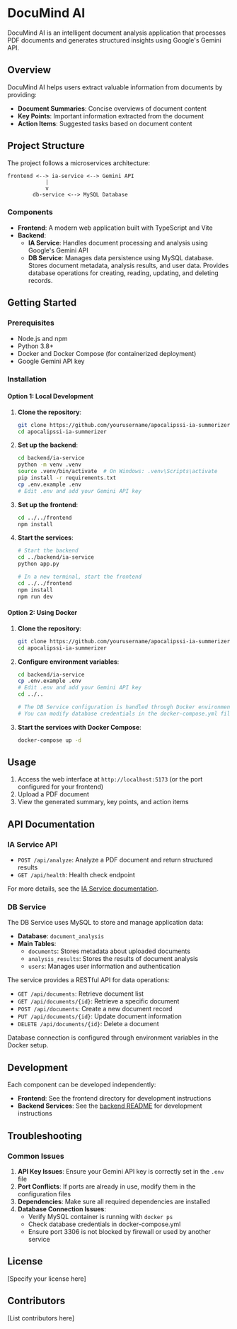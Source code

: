 # DocuMind AI

DocuMind AI is an intelligent document analysis application that processes PDF documents and generates structured insights using Google's Gemini API.

## Overview

DocuMind AI helps users extract valuable information from documents by providing:

- **Document Summaries**: Concise overviews of document content
- **Key Points**: Important information extracted from the document
- **Action Items**: Suggested tasks based on document content

## Project Structure

The project follows a microservices architecture:

```
frontend <--> ia-service <--> Gemini API
            |
            v
        db-service <--> MySQL Database
```

### Components

- **Frontend**: A modern web application built with TypeScript and Vite
- **Backend**:
  - **IA Service**: Handles document processing and analysis using Google's Gemini API
  - **DB Service**: Manages data persistence using MySQL database. Stores document metadata, analysis results, and user data. Provides database operations for creating, reading, updating, and deleting records.

## Getting Started

### Prerequisites

- Node.js and npm
- Python 3.8+
- Docker and Docker Compose (for containerized deployment)
- Google Gemini API key

### Installation

#### Option 1: Local Development

1. **Clone the repository**:
   ```bash
   git clone https://github.com/yourusername/apocalipssi-ia-summerizer.git
   cd apocalipssi-ia-summerizer
   ```

2. **Set up the backend**:
   ```bash
   cd backend/ia-service
   python -m venv .venv
   source .venv/bin/activate  # On Windows: .venv\Scripts\activate
   pip install -r requirements.txt
   cp .env.example .env
   # Edit .env and add your Gemini API key
   ```

3. **Set up the frontend**:
   ```bash
   cd ../../frontend
   npm install
   ```

4. **Start the services**:
   ```bash
   # Start the backend
   cd ../backend/ia-service
   python app.py

   # In a new terminal, start the frontend
   cd ../../frontend
   npm install
   npm run dev
   ```

#### Option 2: Using Docker

1. **Clone the repository**:
   ```bash
   git clone https://github.com/yourusername/apocalipssi-ia-summerizer.git
   cd apocalipssi-ia-summerizer
   ```

2. **Configure environment variables**:
   ```bash
   cd backend/ia-service
   cp .env.example .env
   # Edit .env and add your Gemini API key
   cd ../..

   # The DB Service configuration is handled through Docker environment variables
   # You can modify database credentials in the docker-compose.yml file if needed
   ```

3. **Start the services with Docker Compose**:
   ```bash
   docker-compose up -d
   ```

## Usage

1. Access the web interface at `http://localhost:5173` (or the port configured for your frontend)
2. Upload a PDF document
3. View the generated summary, key points, and action items

## API Documentation

### IA Service API

- `POST /api/analyze`: Analyze a PDF document and return structured results
- `GET /api/health`: Health check endpoint

For more details, see the [IA Service documentation](./backend/ia-service/README.md).

### DB Service

The DB Service uses MySQL to store and manage application data:

- **Database**: `document_analysis`
- **Main Tables**:
  - `documents`: Stores metadata about uploaded documents
  - `analysis_results`: Stores the results of document analysis
  - `users`: Manages user information and authentication

The service provides a RESTful API for data operations:
- `GET /api/documents`: Retrieve document list
- `GET /api/documents/{id}`: Retrieve a specific document
- `POST /api/documents`: Create a new document record
- `PUT /api/documents/{id}`: Update document information
- `DELETE /api/documents/{id}`: Delete a document

Database connection is configured through environment variables in the Docker setup.

## Development

Each component can be developed independently:

- **Frontend**: See the frontend directory for development instructions
- **Backend Services**: See the [backend README](./backend/README.md) for development instructions

## Troubleshooting

### Common Issues

1. **API Key Issues**: Ensure your Gemini API key is correctly set in the `.env` file
2. **Port Conflicts**: If ports are already in use, modify them in the configuration files
3. **Dependencies**: Make sure all required dependencies are installed
4. **Database Connection Issues**: 
   - Verify MySQL container is running with `docker ps`
   - Check database credentials in docker-compose.yml
   - Ensure port 3306 is not blocked by firewall or used by another service

## License

[Specify your license here]

## Contributors

[List contributors here]
